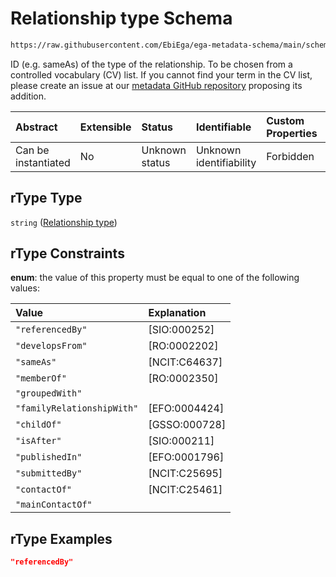 # Relationship type Schema

```txt
https://raw.githubusercontent.com/EbiEga/ega-metadata-schema/main/schemas/EGA.common-definitions.json#/definitions/relationshipObject/properties/rType
```

ID (e.g. sameAs) of the type of the relationship. To be chosen from a controlled vocabulary (CV) list. If you cannot find your term in the CV list, please create an issue at our [metadata GitHub repository](https://github.com/EbiEga/ega-metadata-schema) proposing its addition.

| Abstract            | Extensible | Status         | Identifiable            | Custom Properties | Additional Properties | Access Restrictions | Defined In                                                                                           |
| :------------------ | :--------- | :------------- | :---------------------- | :---------------- | :-------------------- | :------------------ | :--------------------------------------------------------------------------------------------------- |
| Can be instantiated | No         | Unknown status | Unknown identifiability | Forbidden         | Allowed               | none                | [EGA.common-definitions.json\*](../../../schemas/EGA.common-definitions.json "open original schema") |

## rType Type

`string` ([Relationship type](ega-12-definitions-ega-relationships-object-properties-relationship-type.md))

## rType Constraints

**enum**: the value of this property must be equal to one of the following values:

| Value                      | Explanation    |
| :------------------------- | :------------- |
| `"referencedBy"`           | \[SIO:000252]  |
| `"developsFrom"`           | \[RO:0002202]  |
| `"sameAs"`                 | \[NCIT:C64637] |
| `"memberOf"`               | \[RO:0002350]  |
| `"groupedWith"`            |                |
| `"familyRelationshipWith"` | \[EFO:0004424] |
| `"childOf"`                | \[GSSO:000728] |
| `"isAfter"`                | \[SIO:000211]  |
| `"publishedIn"`            | \[EFO:0001796] |
| `"submittedBy"`            | \[NCIT:C25695] |
| `"contactOf"`              | \[NCIT:C25461] |
| `"mainContactOf"`          |                |

## rType Examples

```json
"referencedBy"
```
